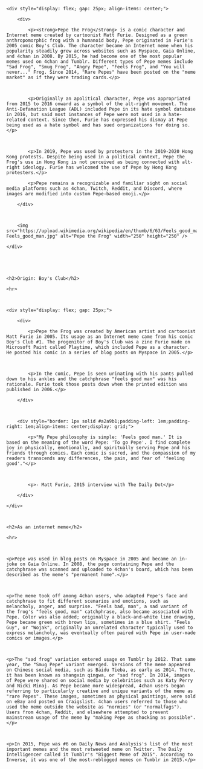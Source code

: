 <div style="margin-top: 1em; margin-bottom: 1em;">
    <div style="display: flex; gap: 25px; align-items: center;">
        <div>
            <p><strong>Pepe the Frog</strong> is a comic character and Internet meme created by cartoonist Matt Furie. Designed as a green anthropomorphic frog with a humanoid body, Pepe originated in Furie's 2005 comic Boy's Club. The character became an Internet meme when his popularity steadily grew across websites such as Myspace, Gaia Online, and 4chan in 2008. By 2015, he had become one of the most popular memes used on 4chan and Tumblr. Different types of Pepe memes include "Sad Frog", "Smug Frog", "Angry Pepe", "Feels Frog", and "You will never..." Frog. Since 2014, "Rare Pepes" have been posted on the "meme market" as if they were trading cards.</p>

            <p>Originally an apolitical character, Pepe was appropriated from 2015 to 2016 onward as a symbol of the alt-right movement. The Anti-Defamation League (ADL) included Pepe in its hate symbol database in 2016, but said most instances of Pepe were not used in a hate-related context. Since then, Furie has expressed his dismay at Pepe being used as a hate symbol and has sued organizations for doing so.</p>

            <p>In 2019, Pepe was used by protesters in the 2019-2020 Hong Kong protests. Despite being used in a political context, Pepe the Frog's use in Hong Kong is not perceived as being connected with alt-right ideology. Furie has welcomed the use of Pepe by Hong Kong protesters.</p>
            <p>Pepe remains a recognizable and familiar sight on social media platforms such as 4chan, Twitch, Reddit, and Discord, where images are modified into custom Pepe-based emoji.</p>
        </div>

        <img src="https://upload.wikimedia.org/wikipedia/en/thumb/6/63/Feels_good_man.jpg/200px-Feels_good_man.jpg" alt="Pepe the Frog" width="250" height="250" />
    </div>


    <h2>Origin: Boy's Club</h2>
    <hr>

    <div style="display: flex; gap: 25px;">
        <div>
            <p>Pepe the Frog was created by American artist and cartoonist Matt Furie in 2005. Its usage as an Internet meme came from his comic Boy's Club #1. The progenitor of Boy's Club was a zine Furie made on Microsoft Paint called Playtime, which included Pepe as a character. He posted his comic in a series of blog posts on Myspace in 2005.</p>

            <p>In the comic, Pepe is seen urinating with his pants pulled down to his ankles and the catchphrase "feels good man" was his rationale. Furie took those posts down when the printed edition was published in 2006.</p>
        </div>

        <div style="border: 1px solid #a2a9b1;padding-left: 1em;padding-right: 1em;align-items: center;display: grid;">
            <p>"My Pepe philosophy is simple: 'Feels good man.' It is based on the meaning of the word Pepe: 'To go Pepe'. I find complete joy in physically, emotionally, and spiritually serving Pepe and his friends through comics. Each comic is sacred, and the compassion of my readers transcends any differences, the pain, and fear of 'feeling good'."</p>

            <p>- Matt Furie, 2015 interview with The Daily Dot</p>
        </div>
    </div>

    <h2>As an internet meme</h2>
    <hr>

    <p>Pepe was used in blog posts on Myspace in 2005 and became an in-joke on Gaia Online. In 2008, the page containing Pepe and the catchphrase was scanned and uploaded to 4chan's board, which has been described as the meme's "permanent home".</p>

    <p>The meme took off among 4chan users, who adapted Pepe's face and catchphrase to fit different scenarios and emotions, such as melancholy, anger, and surprise. "Feels bad, man", a sad variant of the frog's "feels good, man" catchphrase, also became associated with Pepe. Color was also added; originally a black-and-white line drawing, Pepe became green with brown lips, sometimes in a blue shirt. "Feels Guy", or "Wojak", originally an unrelated character typically used to express melancholy, was eventually often paired with Pepe in user-made comics or images.</p>

    <p>The "sad frog" variation entered usage on Tumblr by 2012. That same year, the "Smug Pepe" variant emerged. Versions of the meme appeared on Chinese social media, such as Baidu Tieba, as early as 2014. There, it has been known as shangxin qingwa, or "sad frog". In 2014, images of Pepe were shared on social media by celebrities such as Katy Perry and Nicki Minaj. As Pepe became more widespread, 4chan users began referring to particularly creative and unique variants of the meme as "rare Pepes". These images, sometimes as physical paintings, were sold on eBay and posted on Craigslist. 4chan users referred to those who used the meme outside the website as "normies" (or "normalfags"). Users from 4chan, Reddit, and elsewhere attempted to prevent mainstream usage of the meme by "making Pepe as shocking as possible".</p>

    <p>In 2015, Pepe was #6 on Daily News and Analysis's list of the most important memes and the most retweeted meme on Twitter. The Daily Intelligencer called it Tumblr's "Biggest Meme of 2015". According to Inverse, it was one of the most-reblogged memes on Tumblr in 2015.</p>
</div>